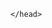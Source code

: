 <html lang="en-US">
    <head>
        <meta charset="UTF-8">
        <!-- <meta http-equiv="refresh" content="0; url=http://versen.nl/">  -->
        <meta http-equiv="refresh" content="5; URL=javascript:window.open('http://versen.nl/','_parent');">

    </head>
</html>
